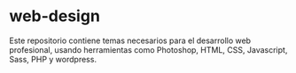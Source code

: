 # web-design
Este repositorio contiene temas necesarios para el desarrollo web profesional, usando herramientas como Photoshop, HTML, CSS, Javascript, Sass, PHP y wordpress.  
